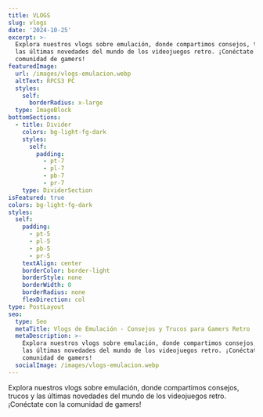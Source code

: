 ```yaml
---
title: VLOGS
slug: vlogs
date: '2024-10-25'
excerpt: >-
  Explora nuestros vlogs sobre emulación, donde compartimos consejos, trucos y
  las últimas novedades del mundo de los videojuegos retro. ¡Conéctate con la
  comunidad de gamers!
featuredImage:
  url: /images/vlogs-emulacion.webp
  altText: RPCS3 PC
  styles:
    self:
      borderRadius: x-large
  type: ImageBlock
bottomSections:
  - title: Divider
    colors: bg-light-fg-dark
    styles:
      self:
        padding:
          - pt-7
          - pl-7
          - pb-7
          - pr-7
    type: DividerSection
isFeatured: true
colors: bg-light-fg-dark
styles:
  self:
    padding:
      - pt-5
      - pl-5
      - pb-5
      - pr-5
    textAlign: center
    borderColor: border-light
    borderStyle: none
    borderWidth: 0
    borderRadius: none
    flexDirection: col
type: PostLayout
seo:
  type: Seo
  metaTitle: Vlogs de Emulación - Consejos y Trucos para Gamers Retro
  metaDescription: >-
    Explora nuestros vlogs sobre emulación, donde compartimos consejos, trucos y
    las últimas novedades del mundo de los videojuegos retro. ¡Conéctate con la
    comunidad de gamers!
  socialImage: /images/vlogs-emulacion.webp
---
```

Explora nuestros vlogs sobre emulación, donde compartimos consejos, trucos y las últimas novedades del mundo de los videojuegos retro. ¡Conéctate con la comunidad de gamers!
